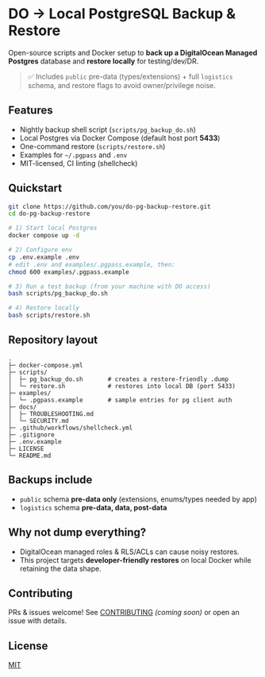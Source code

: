 # DO → Local PostgreSQL Backup & Restore

Open-source scripts and Docker setup to **back up a DigitalOcean Managed Postgres** database and **restore locally** for testing/dev/DR.

> ✅ Includes `public` pre-data (types/extensions) + full `logistics` schema, and restore flags to avoid owner/privilege noise.

## Features
- Nightly backup shell script (`scripts/pg_backup_do.sh`)
- Local Postgres via Docker Compose (default host port **5433**)
- One-command restore (`scripts/restore.sh`)
- Examples for `~/.pgpass` and `.env`
- MIT-licensed, CI linting (shellcheck)

## Quickstart
```bash
git clone https://github.com/you/do-pg-backup-restore.git
cd do-pg-backup-restore

# 1) Start local Postgres
docker compose up -d

# 2) Configure env
cp .env.example .env
# edit .env and examples/.pgpass.example, then:
chmod 600 examples/.pgpass.example

# 3) Run a test backup (from your machine with DO access)
bash scripts/pg_backup_do.sh

# 4) Restore locally
bash scripts/restore.sh
```

## Repository layout
```
.
├─ docker-compose.yml
├─ scripts/
│  ├─ pg_backup_do.sh       # creates a restore-friendly .dump
│  └─ restore.sh            # restores into local DB (port 5433)
├─ examples/
│  └─ .pgpass.example       # sample entries for pg client auth
├─ docs/
│  ├─ TROUBLESHOOTING.md
│  └─ SECURITY.md
├─ .github/workflows/shellcheck.yml
├─ .gitignore
├─ .env.example
├─ LICENSE
└─ README.md
```

## Backups include
- `public` schema **pre-data only** (extensions, enums/types needed by app)
- `logistics` schema **pre-data, data, post-data**

## Why not dump everything?
- DigitalOcean managed roles & RLS/ACLs can cause noisy restores.
- This project targets **developer-friendly restores** on local Docker while retaining the data shape.

## Contributing
PRs & issues welcome! See [CONTRIBUTING](CONTRIBUTING.md) _(coming soon)_ or open an issue with details.

## License
[MIT](LICENSE)
